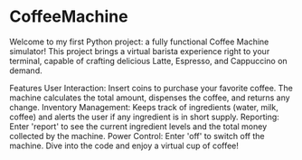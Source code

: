 # CoffeeMachine

Welcome to my first Python project: a fully functional Coffee Machine simulator! This project brings a virtual barista experience right to your terminal, capable of crafting delicious Latte, Espresso, and Cappuccino on demand.

Features
User Interaction: Insert coins to purchase your favorite coffee. The machine calculates the total amount, dispenses the coffee, and returns any change.
Inventory Management: Keeps track of ingredients (water, milk, coffee) and alerts the user if any ingredient is in short supply.
Reporting: Enter 'report' to see the current ingredient levels and the total money collected by the machine.
Power Control: Enter 'off' to switch off the machine.
Dive into the code and enjoy a virtual cup of coffee!
